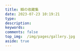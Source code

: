 ```yaml
---
title: 瞬の收藏集
date: 2023-07-23 10:19:21
type:
description:
keywords:
comments: false
top_img:  /img/pages/gallery.jpg
aside: true
---
```

